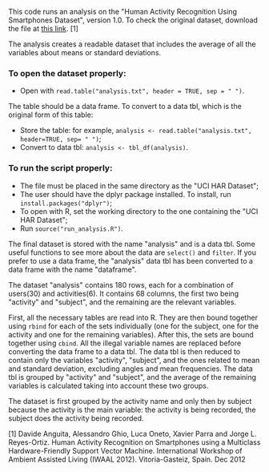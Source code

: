 This code runs an analysis on the "Human Activity Recognition Using Smartphones Dataset", version 1.0. To check the original dataset, download the file at [this link](https://d396qusza40orc.cloudfront.net/getdata%2Fprojectfiles%2FUCI%20HAR%20Dataset.zip). [1]


The analysis creates a readable dataset that includes the average of all the variables about means or standard deviations.

### To open the dataset properly:
 * Open with `read.table("analysis.txt", header = TRUE, sep = " ")`.

The table should be a data frame. To convert to a data tbl, which is the original form of this table:
 * Store the table: for example, `analysis <- read.table("analysis.txt", header=TRUE, sep= " ")`;
 * Convert to data tbl: `analysis <- tbl_df(analysis)`.

### To run the script properly:
 * The file must be placed in the same directory as the "UCI HAR Dataset";
 * The user should have the dplyr package installed. To install, run `install.packages("dplyr")`;
 * To open with R, set the working directory to the one containing the "UCI HAR Dataset";
 * Run `source("run_analysis.R")`.

The final dataset is stored with the name "analysis" and is a data tbl. Some useful functions to see more about the data are `select()` and `filter`. 
If you prefer to use a data frame, the "analysis" data tbl has been converted to a data frame with the name "dataframe".

The dataset "analysis" contains 180 rows, each for a combination of users(30) and activities(6). It contains 68 columns, the first two being "activity" and "subject", and the remaining are the relevant variables.
 

First, all the necessary tables are read into R. They are then bound together using `rbind` for each of the sets individually (one for the subject, one for the activity and one for the remaining variables). 
After this, the sets are bound together using `cbind`. All the illegal variable names are replaced before converting the data frame to a data tbl. 
The data tbl is then reduced to contain only the variables "activity", "subject", and the ones related to mean and standard deviation, excluding angles and mean frequencies. 
The data tbl is grouped by "activity" and "subject", and the average of the remaining variables is calculated taking into account these two groups.

The dataset is first grouped by the activity name and only then by subject because the activity is the main variable: the activity is being recorded, the subject does the activity being recorded.


[1] Davide Anguita, Alessandro Ghio, Luca Oneto, Xavier Parra and Jorge L. Reyes-Ortiz. Human Activity Recognition on Smartphones using a Multiclass Hardware-Friendly Support Vector Machine. International Workshop of Ambient Assisted Living (IWAAL 2012). Vitoria-Gasteiz, Spain. Dec 2012
